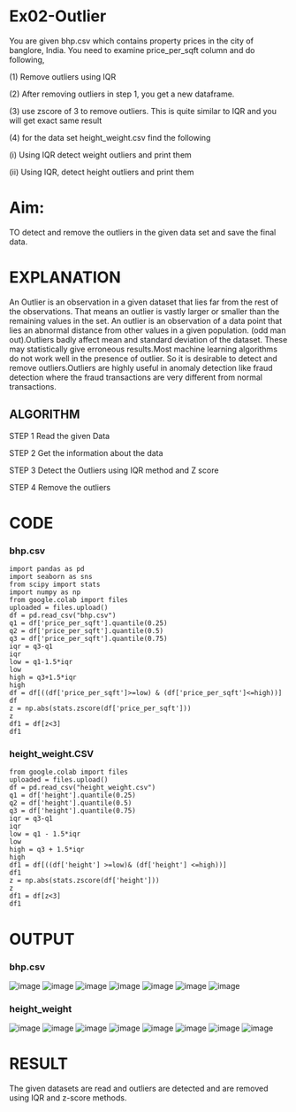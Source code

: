 # Ex02-Outlier
You are given bhp.csv which contains property prices in the city of banglore, India. You need to examine price_per_sqft column and do following,

(1) Remove outliers using IQR

(2) After removing outliers in step 1, you get a new dataframe.

(3) use zscore of 3 to remove outliers. This is quite similar to IQR and you will get exact same result

(4) for the data set height_weight.csv find the following

(i) Using IQR detect weight outliers and print them

(ii) Using IQR, detect height outliers and print them

# Aim:
TO detect and remove the outliers in the given data set and save the final data.

# EXPLANATION
An Outlier is an observation in a given dataset that lies far from the rest of the observations. That means an outlier is vastly larger or smaller than the remaining values in the set. An outlier is an observation of a data point that lies an abnormal distance from other values in a given population. (odd man out).Outliers badly affect mean and standard deviation of the dataset. These may statistically give erroneous results.Most machine learning algorithms do not work well in the presence of outlier. So it is desirable to detect and remove outliers.Outliers are highly useful in anomaly detection like fraud detection where the fraud transactions are very different from normal transactions.

## ALGORITHM
STEP 1 Read the given Data

STEP 2 Get the information about the data

STEP 3 Detect the Outliers using IQR method and Z score

STEP 4 Remove the outliers

# CODE 
### bhp.csv
```
import pandas as pd
import seaborn as sns
from scipy import stats
import numpy as np
from google.colab import files
uploaded = files.upload()
df = pd.read_csv("bhp.csv")
q1 = df['price_per_sqft'].quantile(0.25)
q2 = df['price_per_sqft'].quantile(0.5)
q3 = df['price_per_sqft'].quantile(0.75)
iqr = q3-q1
iqr
low = q1-1.5*iqr
low
high = q3+1.5*iqr
high
df = df[((df['price_per_sqft']>=low) & (df['price_per_sqft']<=high))]
df
z = np.abs(stats.zscore(df['price_per_sqft']))
z
df1 = df[z<3]
df1
```
### height_weight.CSV
```
from google.colab import files
uploaded = files.upload()
df = pd.read_csv("height_weight.csv")
q1 = df['height'].quantile(0.25)
q2 = df['height'].quantile(0.5)
q3 = df['height'].quantile(0.75)
iqr = q3-q1
iqr
low = q1 - 1.5*iqr
low
high = q3 + 1.5*iqr
high
df1 = df[((df['height'] >=low)& (df['height'] <=high))]
df1
z = np.abs(stats.zscore(df['height']))
z
df1 = df[z<3]
df1
```
# OUTPUT
### bhp.csv
![image](https://github.com/gowrisankarponnusamy/ODD2023---Datascience---Ex-02/assets/119393123/2bb4bf97-b308-435c-917a-502bd1ed4f88)
![image](https://github.com/gowrisankarponnusamy/ODD2023---Datascience---Ex-02/assets/119393123/e356ac1e-be13-4309-98a4-4acc0e040e12)
![image](https://github.com/gowrisankarponnusamy/ODD2023---Datascience---Ex-02/assets/119393123/41045de4-50c6-4438-84d9-d60cfde78716)
![image](https://github.com/gowrisankarponnusamy/ODD2023---Datascience---Ex-02/assets/119393123/7368fa6e-8d91-470d-84a2-6a452caee25d)
![image](https://github.com/gowrisankarponnusamy/ODD2023---Datascience---Ex-02/assets/119393123/1205400e-72eb-4534-8400-fd24928d6b08)
![image](https://github.com/gowrisankarponnusamy/ODD2023---Datascience---Ex-02/assets/119393123/c3fbf939-9606-4560-9ff3-b2c5b9441a0f)
![image](https://github.com/gowrisankarponnusamy/ODD2023---Datascience---Ex-02/assets/119393123/70a38680-c475-4eea-b086-be320bc6dc36)
### height_weight
![image](https://github.com/gowrisankarponnusamy/ODD2023---Datascience---Ex-02/assets/119393123/1b5054b5-66ec-451b-b44e-2e6ad997a59e)
![image](https://github.com/gowrisankarponnusamy/ODD2023---Datascience---Ex-02/assets/119393123/8a07a5d1-f27c-4cbb-b647-39e5b44cf9b7)
![image](https://github.com/gowrisankarponnusamy/ODD2023---Datascience---Ex-02/assets/119393123/5ba40b64-0a20-4d11-88bf-15591ea80026)
![image](https://github.com/gowrisankarponnusamy/ODD2023---Datascience---Ex-02/assets/119393123/89072b3b-da25-4614-b429-b93c664c4ffb)
![image](https://github.com/gowrisankarponnusamy/ODD2023---Datascience---Ex-02/assets/119393123/e2db5335-8652-4a31-9cef-b58b96632889)
![image](https://github.com/gowrisankarponnusamy/ODD2023---Datascience---Ex-02/assets/119393123/2f95f644-4442-4664-ad5d-5942c3e5dc74)
![image](https://github.com/gowrisankarponnusamy/ODD2023---Datascience---Ex-02/assets/119393123/86bd7416-d02a-45e7-9128-6da5b9413c1c)
![image](https://github.com/gowrisankarponnusamy/ODD2023---Datascience---Ex-02/assets/119393123/8221b6f6-b55e-4226-8f6f-96bb6409a033)

# RESULT
The given datasets are read and outliers are detected and are removed using IQR and z-score methods.
